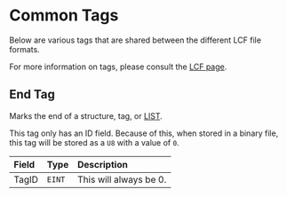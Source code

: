 # Common Tags
Below are various tags that are shared between the different LCF file formats.

For more information on tags, please consult the [LCF page](lcf.md).

## End Tag
Marks the end of a structure, tag, or [LIST](data_types.md#list-type).

This tag only has an ID field. Because of this, when stored in a binary file,
this tag will be stored as a `U8` with a value of `0`.

| Field | Type   | Description            |
|:------|:-------|:-----------------------|
| TagID | `EINT` | This will always be 0. |
